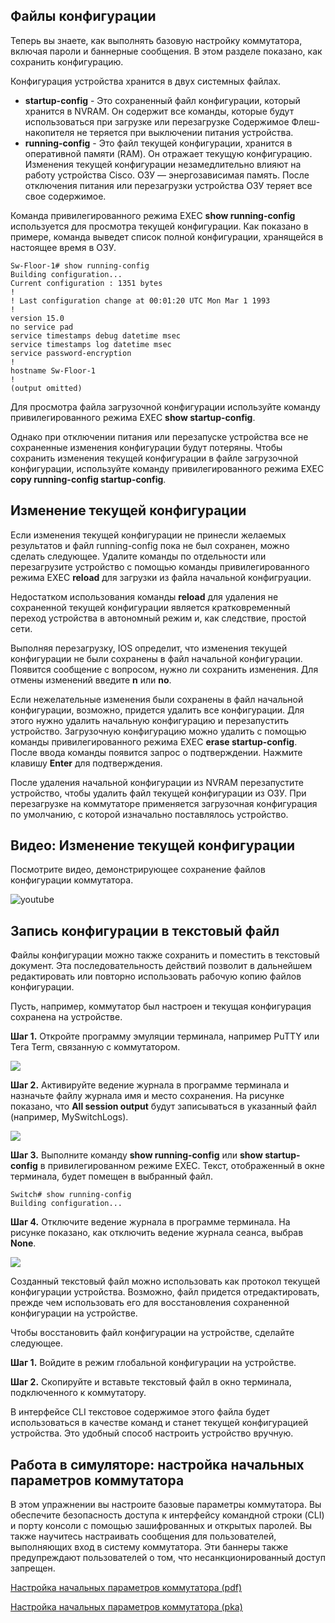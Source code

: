 <!-- verified: agorbachev 03.05.2022 -->

<!-- 2.5.1 -->
## Файлы конфигурации

Теперь вы знаете, как выполнять базовую настройку коммутатора, включая пароли и баннерные сообщения. В этом разделе показано, как сохранить конфигурацию.

Конфигурация устройства хранится в двух системных файлах.

* **startup-config** - Это сохраненный файл конфигурации, который хранится в NVRAM. Он содержит все команды, которые будут использоваться при загрузке или перезагрузке Содержимое Флеш-накопителя не теряется при выключении питания устройства.
* **running-config** - Это файл текущей конфигурации, хранится в оперативной памяти (RAM). Он отражает текущую конфигурацию. Изменения текущей конфигурации незамедлительно влияют на работу устройства Cisco. ОЗУ — энергозависимая память. После отключения питания или перезагрузки устройства ОЗУ теряет все свое содержимое.

Команда привилегированного режима EXEC **show running-config** используется для просмотра текущей конфигурации. Как показано в примере, команда выведет список полной конфигурации, хранящейся в настоящее время в ОЗУ.

```
Sw-Floor-1# show running-config
Building configuration...
Current configuration : 1351 bytes
!
! Last configuration change at 00:01:20 UTC Mon Mar 1 1993
!
version 15.0
no service pad
service timestamps debug datetime msec
service timestamps log datetime msec
service password-encryption
!
hostname Sw-Floor-1
!
(output omitted)
```

Для просмотра файла загрузочной конфигурации используйте команду привилегированного режима EXEC **show startup-config**.

Однако при отключении питания или перезапуске устройства все не сохраненные изменения конфигурации будут потеряны. Чтобы сохранить изменения текущей конфигурации в файле загрузочной конфигурации, используйте команду привилегированного режима EXEC **copy running-config startup-config**.

<!-- 2.5.2 -->
## Изменение текущей конфигурации

Если изменения текущей конфигурации не принесли желаемых результатов и файл running-config пока не был сохранен, можно сделать следующее. Удалите  команды по отдельности или перезагрузите устройство с помощью команды привилегированного режима EXEC **reload** для загрузки из файла начальной конфигруации.

Недостатком использования команды **reload** для удаления не сохраненной текущей конфигурации является кратковременный переход устройства в автономный режим и, как следствие, простой сети.

Выполняя перезагрузку, IOS определит, что изменения текущей конфигурации не были сохранены в файл начальной конфигурации. Появится сообщение с вопросом, нужно ли сохранить изменения. Для отмены изменений введите **n** или **no**.

Если нежелательные изменения были сохранены в файл начальной конфигурации, возможно, придется удалить все конфигурации. Для этого нужно удалить начальную конфигурацию и перезапустить устройство. Загрузочную конфигурацию можно удалить с помощью команды привилегированного режима EXEC **erase startup-config**. После ввода команды появится запрос о подтверждении. Нажмите клавишу **Enter** для подтверждения.

После удаления начальной конфигурации из NVRAM перезапустите устройство, чтобы удалить файл текущей конфигурации из ОЗУ. При перезагрузке на коммутаторе применяется загрузочная конфигурация по умолчанию, с которой изначально поставлялось устройство.

<!-- 2.5.3 -->
## Видео: Изменение текущей конфигурации

Посмотрите видео, демонстрирующее сохранение файлов конфигурации коммутатора.

![youtube](https://www.youtube.com/watch?v=lQQ28pdSqfg)

<!-- 2.5.4 -->
## Запись конфигурации в текстовый файл

Файлы конфигурации можно также сохранить и поместить в текстовый документ. Эта последовательность действий позволит в дальнейшем редактировать или повторно использовать рабочую копию файлов конфигурации.

Пусть, например, коммутатор был настроен и текущая конфигурация сохранена на устройстве.

**Шаг 1.** Откройте программу эмуляции терминала, например PuTTY или Tera Term, связанную с коммутатором.

![](./assets/2.5.4-1.png)

**Шаг 2.** Активируйте ведение журнала в программе терминала и назначьте файлу журнала имя и место сохранения. На рисунке  показано, что **All session output** будут записываться в указанный файл (например, MySwitchLogs).

![](./assets/2.5.4-2.png)

**Шаг 3.** Выполните  команду **show running-config** или **show startup-config** в привилегированном режиме EXEC. Текст, отображенный в окне терминала, будет помещен в выбранный файл.

```
Switch# show running-config
Building configuration...

```

**Шаг 4.** Отключите ведение журнала в программе терминала. На рисунке показано, как отключить ведение журнала сеанса, выбрав **None**.

![](./assets/2.5.4-3.png)

Созданный текстовый файл можно использовать как протокол текущей конфигурации устройства. Возможно, файл придется отредактировать, прежде чем использовать его для восстановления сохраненной конфигурации на устройстве.

Чтобы восстановить файл конфигурации на устройстве, сделайте следующее.

**Шаг 1.** Войдите в режим глобальной конфигурации на устройстве.

**Шаг 2.** Скопируйте и вставьте текстовый файл в окно терминала, подключенного к коммутатору.

В интерфейсе CLI текстовое содержимое этого файла будет использоваться в качестве команд и станет текущей конфигурацией устройства. Это удобный способ настроить устройство вручную.

<!-- 2.5.5 -->
## Работа в симуляторе: настройка начальных параметров коммутатора

В этом упражнении вы настроите базовые параметры коммутатора. Вы обеспечите безопасность доступа к интерфейсу командной строки (CLI) и порту консоли с помощью зашифрованных и открытых паролей. Вы также научитесь настраивать сообщения для пользователей, выполняющих вход в систему коммутатора. Эти баннеры также предупреждают пользователей о том, что несанкционированный доступ запрещен.

[Настройка начальных параметров коммутатора (pdf)](./assets/2.5.5-packet-tracer---configure-initial-switch-settings.pdf)

[Настройка начальных параметров коммутатора (pka)](./assets/2.5.5-packet-tracer---configure-initial-switch-settings.pka)

